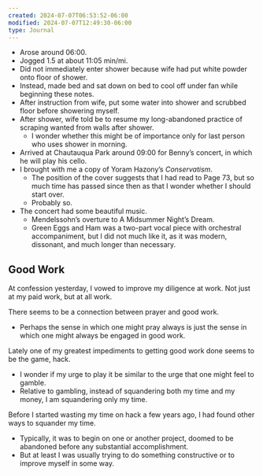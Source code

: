 ```yaml
---
created: 2024-07-07T06:53:52-06:00
modified: 2024-07-07T12:49:30-06:00
type: Journal
---
```


- Arose around 06:00.
- Jogged 1.5 at about 11:05 min/mi.
- Did not immediately enter shower because wife had put white powder onto
  floor of shower.
- Instead, made bed and sat down on bed to cool off under fan while beginning
  these notes.
- After instruction from wife, put some water into shower and scrubbed floor
  before showering myself.
- After shower, wife told be to resume my long-abandoned practice of scraping
  wanted from walls after shower.
  - I wonder whether this might be of importance only for last person who
    uses shower in morning.
- Arrived at Chautauqua Park around 09:00 for Benny’s concert, in which he
  will play his cello.
- I brought with me a copy of Yoram Hazony’s *Conservatism*.
  - The position of the cover suggests that I had read to Page 73, but so
    much time has passed since then as that I wonder whether I should start
    over.
  - Probably so.
- The concert had some beautiful music.
  - Mendelssohn’s overture to A Midsummer Night’s Dream.
  - Green Eggs and Ham was a two-part vocal piece with orchestral accompaniment, but I did not much like it, as it was modern, dissonant, and much longer than necessary.

## Good Work

At confession yesterday, I vowed to improve my diligence at work. Not just at
my paid work, but at all work.

There seems to be a connection between prayer and good work.

- Perhaps the sense in which one might pray always is just the sense in which
  one might always be engaged in good work.

Lately one of my greatest impediments to getting good work done seems to be
the game, hack.

- I wonder if my urge to play it be similar to the urge that one might feel
  to gamble.
- Relative to gambling, instead of squandering both my time and my money, I
  am squandering only my time.

Before I started wasting my time on hack a few years ago, I had found other
ways to squander my time.

- Typically, it was to begin on one or another project, doomed to be
  abandoned before any substantial accomplishment.
- But at least I was usually trying to do something constructive or to
  improve myself in some way.

<!-- EOF -->
